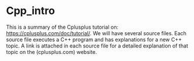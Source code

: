 # Cpp_intro
This is a summary of the Cplusplus tutorial on: https://cplusplus.com/doc/tutorial/.
We will have several source files. Each source file executes a C++ program and has explanations for a new C++ topic. 
A link is attached in each source file for a detailed explanation of that topic on the (cplusplus.com) website.
